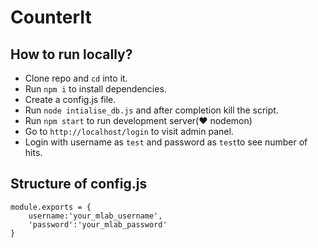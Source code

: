 # CounterIt

## How to run locally?

* Clone repo and `cd` into it.
* Run `npm i` to install dependencies.
* Create a config.js file.
* Run ```node intialise_db.js``` and after completion kill the script.
* Run `npm start` to run development server(:heart: nodemon)
* Go to `http://localhost/login` to visit admin panel.
* Login with username as `test` and password as `test`to see number of hits.


## Structure of config.js
```
module.exports = {
    username:'your_mlab_username',
    'password':'your_mlab_password'
}
```
